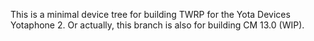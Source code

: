 This is a minimal device tree for building TWRP for the Yota Devices Yotaphone 2. Or actually, this branch is also for building CM 13.0 (WIP).
